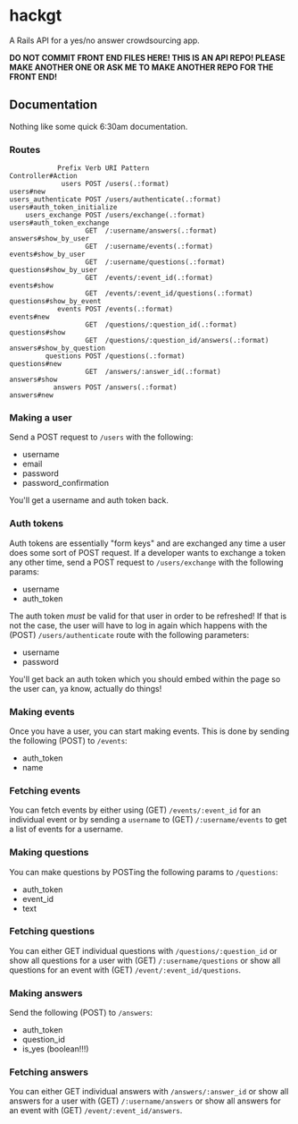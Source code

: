 # hackgt

A Rails API for a yes/no answer crowdsourcing app.

__DO NOT COMMIT FRONT END FILES HERE! THIS IS AN API REPO! PLEASE MAKE ANOTHER ONE OR ASK ME TO MAKE ANOTHER REPO FOR THE FRONT END!__

## Documentation

Nothing like some quick 6:30am documentation.

### Routes
```
            Prefix Verb URI Pattern                               Controller#Action
             users POST /users(.:format)                          users#new
users_authenticate POST /users/authenticate(.:format)             users#auth_token_initialize
    users_exchange POST /users/exchange(.:format)                 users#auth_token_exchange
                   GET  /:username/answers(.:format)              answers#show_by_user
                   GET  /:username/events(.:format)               events#show_by_user
                   GET  /:username/questions(.:format)            questions#show_by_user
                   GET  /events/:event_id(.:format)               events#show
                   GET  /events/:event_id/questions(.:format)     questions#show_by_event
            events POST /events(.:format)                         events#new
                   GET  /questions/:question_id(.:format)         questions#show
                   GET  /questions/:question_id/answers(.:format) answers#show_by_question
         questions POST /questions(.:format)                      questions#new
                   GET  /answers/:answer_id(.:format)             answers#show
           answers POST /answers(.:format)                        answers#new
```

### Making a user

Send a POST request to `/users` with the following:

- username
- email
- password
- password_confirmation

You'll get a username and auth token back.

### Auth tokens

Auth tokens are essentially "form keys" and are exchanged any time a user does some sort of POST request. If a developer wants to exchange a token any other time, send a POST request to `/users/exchange` with the following params:

- username
- auth_token

The auth token _must_ be valid for that user in order to be refreshed! If that is not the case, the user will have to log in again which happens with the (POST) `/users/authenticate` route with the following parameters:

- username
- password

You'll get back an auth token which you should embed within the page so the user can, ya know, actually do things!

### Making events

Once you have a user, you can start making events. This is done by sending the following (POST) to `/events`:

- auth_token
- name

### Fetching events

You can fetch events by either using (GET) `/events/:event_id` for an individual event or by sending a `username` to (GET) `/:username/events` to get a list of events for a username.

### Making questions

You can make questions by POSTing the following params to `/questions`:

- auth_token
- event_id
- text

### Fetching questions

You can either GET individual questions with `/questions/:question_id` or show all questions for a user with (GET) `/:username/questions` or show all questions for an event with (GET) `/event/:event_id/questions`.

### Making answers

Send the following (POST) to `/answers`:

- auth_token
- question_id
- is_yes (boolean!!!)

### Fetching answers

You can either GET individual answers with `/answers/:answer_id` or show all answers for a user with (GET) `/:username/answers` or show all answers for an event with (GET) `/event/:event_id/answers`.
